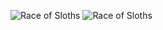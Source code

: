 ![Race of Sloths](https://badge.race-of-sloths.com/akorchyn?theme=dark#gh-dark-mode-only)
![Race of Sloths](https://badge.race-of-sloths.com/akorchyn?theme=light#gh-light-mode-only)
